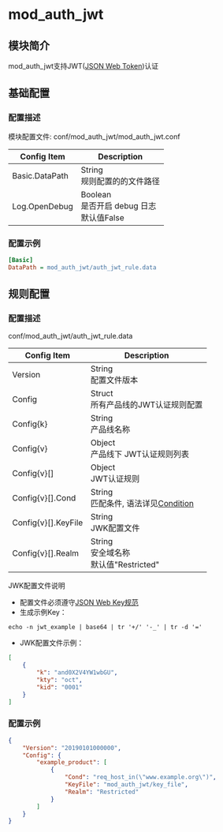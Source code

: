# mod_auth_jwt

## 模块简介

mod_auth_jwt支持JWT([JSON Web Token](https://tools.ietf.org/html/rfc7519))认证

## 基础配置

### 配置描述
模块配置文件: conf/mod_auth_jwt/mod_auth_jwt.conf

| Config Item | Description                             |
| ----------- | --------------------------------------- |
| Basic.DataPath | String<br>规则配置的的文件路径 |
| Log.OpenDebug | Boolean<br>是否开启 debug 日志<br>默认值False |

### 配置示例

```ini
[Basic]
DataPath = mod_auth_jwt/auth_jwt_rule.data
```

## 规则配置

### 配置描述
conf/mod_auth_jwt/auth_jwt_rule.data

| Config Item | Description                                                  |
| ----------- | ------------------------------------------------------------ |
| Version     | String<br>配置文件版本 |
| Config      | Struct<br>所有产品线的JWT认证规则配置 |
| Config{k}   | String<br>产品线名称 |
| Config{v}   | Object<br>产品线下 JWT认证规则列表|
| Config{v}[] | Object<br>JWT认证规则 |
| Config{v}[].Cond | String<br>匹配条件, 语法详见[Condition](../../condition/condition_grammar.md) |
| Config{v}[].KeyFile | String<br>JWK配置文件 |
| Config{v}[].Realm | String<br>安全域名称<br>默认值"Restricted" |

JWK配置文件说明
* 配置文件必须遵守[JSON Web Key规范](https://tools.ietf.org/html/rfc7517)
* 生成示例Key：
```
echo -n jwt_example | base64 | tr '+/' '-_' | tr -d '='
```

* JWK配置文件示例：
```json
[
    {
        "k": "and0X2V4YW1wbGU",
        "kty": "oct",
        "kid": "0001"
    }
]
```

### 配置示例

```json
{
    "Version": "20190101000000",
    "Config": {
        "example_product": [
            {
                "Cond": "req_host_in(\"www.example.org\")",
                "KeyFile": "mod_auth_jwt/key_file",
                "Realm": "Restricted"
            }
        ]
    }
}
```